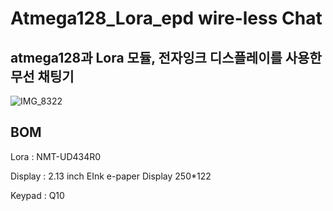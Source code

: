 # Atmega128_Lora_epd  wire-less Chat
## atmega128과 Lora 모듈, 전자잉크 디스플레이를 사용한 무선 채팅기

![IMG_8322](https://github.com/elppado/atmega128_Lora_epd/assets/109073690/54245ae9-a392-4558-815e-085943035117)



## BOM
Lora : NMT-UD434R0

Display : 2.13 inch EInk e-paper Display 250*122

Keypad : Q10
